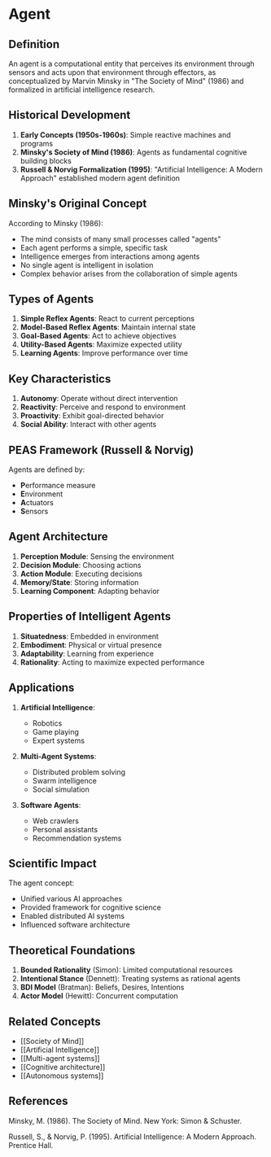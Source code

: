 # Agent

## Definition

An agent is a computational entity that perceives its environment through sensors and acts upon that environment through effectors, as conceptualized by Marvin Minsky in "The Society of Mind" (1986) and formalized in artificial intelligence research.

## Historical Development

1. **Early Concepts (1950s-1960s)**: Simple reactive machines and programs
2. **Minsky's Society of Mind (1986)**: Agents as fundamental cognitive building blocks
3. **Russell & Norvig Formalization (1995)**: "Artificial Intelligence: A Modern Approach" established modern agent definition

## Minsky's Original Concept

According to Minsky (1986):
- The mind consists of many small processes called "agents"
- Each agent performs a simple, specific task
- Intelligence emerges from interactions among agents
- No single agent is intelligent in isolation
- Complex behavior arises from the collaboration of simple agents

## Types of Agents

1. **Simple Reflex Agents**: React to current perceptions
2. **Model-Based Reflex Agents**: Maintain internal state
3. **Goal-Based Agents**: Act to achieve objectives
4. **Utility-Based Agents**: Maximize expected utility
5. **Learning Agents**: Improve performance over time

## Key Characteristics

1. **Autonomy**: Operate without direct intervention
2. **Reactivity**: Perceive and respond to environment
3. **Proactivity**: Exhibit goal-directed behavior
4. **Social Ability**: Interact with other agents

## PEAS Framework (Russell & Norvig)

Agents are defined by:
- **P**erformance measure
- **E**nvironment
- **A**ctuators
- **S**ensors

## Agent Architecture

1. **Perception Module**: Sensing the environment
2. **Decision Module**: Choosing actions
3. **Action Module**: Executing decisions
4. **Memory/State**: Storing information
5. **Learning Component**: Adapting behavior

## Properties of Intelligent Agents

1. **Situatedness**: Embedded in environment
2. **Embodiment**: Physical or virtual presence
3. **Adaptability**: Learning from experience
4. **Rationality**: Acting to maximize expected performance

## Applications

1. **Artificial Intelligence**:
   - Robotics
   - Game playing
   - Expert systems

2. **Multi-Agent Systems**:
   - Distributed problem solving
   - Swarm intelligence
   - Social simulation

3. **Software Agents**:
   - Web crawlers
   - Personal assistants
   - Recommendation systems

## Scientific Impact

The agent concept:
- Unified various AI approaches
- Provided framework for cognitive science
- Enabled distributed AI systems
- Influenced software architecture

## Theoretical Foundations

1. **Bounded Rationality** (Simon): Limited computational resources
2. **Intentional Stance** (Dennett): Treating systems as rational agents
3. **BDI Model** (Bratman): Beliefs, Desires, Intentions
4. **Actor Model** (Hewitt): Concurrent computation

## Related Concepts
- [[Society of Mind]]
- [[Artificial Intelligence]]
- [[Multi-agent systems]]
- [[Cognitive architecture]]
- [[Autonomous systems]]

## References

Minsky, M. (1986). The Society of Mind. New York: Simon & Schuster.

Russell, S., & Norvig, P. (1995). Artificial Intelligence: A Modern Approach. Prentice Hall.